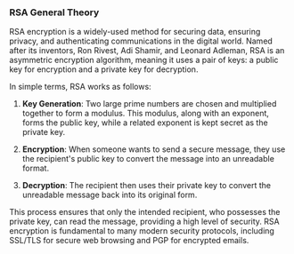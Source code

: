 ### RSA General Theory

RSA encryption is a widely-used method for securing data, ensuring privacy, 
and authenticating communications in the digital world. Named after its inventors, 
Ron Rivest, Adi Shamir, and Leonard Adleman, RSA is an asymmetric encryption algorithm, 
meaning it uses a pair of keys: a public key for encryption and a private key for decryption.

In simple terms, RSA works as follows:

1. **Key Generation**: Two large prime numbers are chosen and multiplied together to form a modulus. This modulus, along with an exponent, forms the public key, while a related exponent is kept secret as the private key.

2. **Encryption**: When someone wants to send a secure message, they use the recipient's public key to convert the message into an unreadable format.

3. **Decryption**: The recipient then uses their private key to convert the unreadable message back into its original form.

This process ensures that only the intended recipient, who possesses the private key, can read the message, providing a high level of security. RSA encryption is fundamental to many modern security protocols, including SSL/TLS for secure web browsing and PGP for encrypted emails.